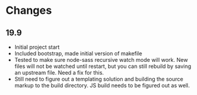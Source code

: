 # Changes

## 19.9

- Initial project start
- Included bootstrap, made initial version of makefile
- Tested to make sure node-sass recursive watch mode will work. New files will not be watched until restart, but you can still rebuild by saving an upstream file. Need a fix for this.
- Still need to figure out a templating solution and building the source markup to the build directory. JS build needs to be figured out as well.